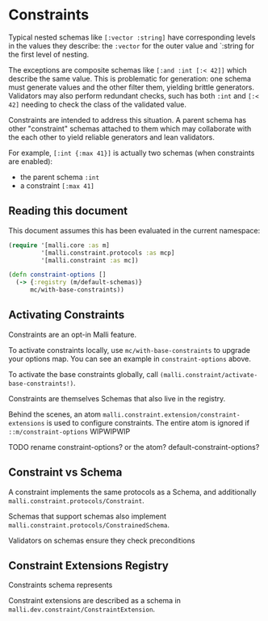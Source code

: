 # Constraints

Typical nested schemas like `[:vector :string]` have corresponding
levels in the values they describe: the `:vector` for the outer
value and `:string for the first level of nesting.

The exceptions are composite schemas like `[:and :int [:< 42]]` which
describe the same value. This is problematic for generation: one
schema must generate values and the other filter them, yielding brittle
generators. Validators may also perform redundant checks, such has both
`:int` and `[:< 42]` needing to check the class of the validated value.

Constraints are intended to address this situation. A parent schema
has other "constraint" schemas attached to them which may collaborate
with the each other to yield reliable generators and lean validators.

For example, `[:int {:max 41}]` is actually two schemas (when constraints are enabled):
- the parent schema `:int`
- a constraint `[:max 41]`

## Reading this document

This document assumes this has been evaluated in the current namespace:

```clojure
(require '[malli.core :as m]
         '[malli.constraint.protocols :as mcp]
         '[malli.constraint :as mc])

(defn constraint-options []
  (-> {:registry (m/default-schemas)}
      mc/with-base-constraints))
```

## Activating Constraints

Constraints are an opt-in Malli feature. 

To activate constraints locally, use `mc/with-base-constraints` to upgrade
your options map. You can see an example in `constraint-options` above.

To activate the base constraints globally, call `(malli.constraint/activate-base-constraints!)`.

Constraints are themselves Schemas that also live in the registry.

Behind the scenes, an atom `malli.constraint.extension/constraint-extensions`
is used to configure constraints. The entire atom is ignored if `::m/constraint-options`
WIPWIPWIP

TODO rename constraint-options? or the atom? default-constraint-options?


## Constraint vs Schema

A constraint implements the same protocols as a Schema, and additionally
`malli.constraint.protocols/Constraint`.

Schemas that support schemas also implement
`malli.constraint.protocols/ConstrainedSchema`.

Validators on schemas ensure they check preconditions

## Constraint Extensions Registry

Constraints  schema represents

Constraint extensions are described as a schema in `malli.dev.constraint/ConstraintExtension`.
